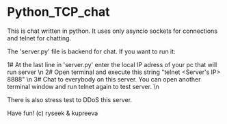 # Python_TCP_chat
This is chat written in python. It uses only asyncio sockets for connections and telnet for chatting.

The 'server.py' file is backend for chat. If you want to run it:

1# At the last line in 'server.py' enter the local IP adress of your pc that will run server \n
2# Open terminal and execute this string "telnet <Server's IP> 8888" \n
3# Chat to everybody on this server. You can open another terminal window and run telnet again to test server. \n

There is also stress test to DDoS this server.

Have fun!
(c) ryseek & kupreeva
